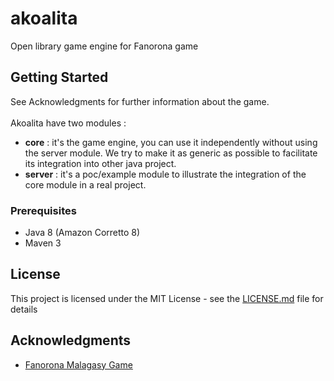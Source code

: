 # akoalita

Open library game engine for Fanorona game

## Getting Started

See Acknowledgments for further information about the game.<br><br>
Akoalita have two modules :<br>
* <b>core</b> : it's the game engine, you can use it independently without using the server module. We try to make it as generic as possible to facilitate its integration into other java project.<br>
* <b>server</b> : it's a poc/example module to illustrate the integration of the core module in a real project. 

### Prerequisites
* Java 8 (Amazon Corretto 8)
* Maven 3

## License

This project is licensed under the MIT License - see the [LICENSE.md](LICENSE.md) file for details

## Acknowledgments

* [Fanorona Malagasy Game](http://gasy-fanorona.sourceforge.net/docs/fanorona_rules.html)
